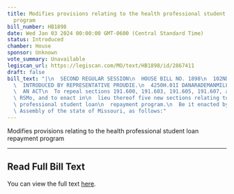```yaml
---
title: Modifies provisions relating to the health professional student loan repayment
  program
bill_number: HB1898
date: Wed Jan 03 2024 00:00:00 GMT-0600 (Central Standard Time)
status: Introduced
chamber: House
sponsor: Unknown
vote_summary: Unavailable
legiscan_url: https://legiscan.com/MO/text/HB1898/id/2867411
draft: false
bill_text: "|\n  SECOND REGULAR SESSION\n  HOUSE BILL NO. 1898\n  102ND GENERAL ASSEMBLY\n\
  \  INTRODUCED BY REPRESENTATIVE PROUDIE.\n  4250H.01I DANARADEMANMILLER,ChiefClerk\n\
  \  AN ACT\n  To repeal sections 191.600, 191.603, 191.605, 191.607, and 191.614,\
  \ RSMo, and to enact in\n  lieu thereof five new sections relating to the health\
  \ professional student loan\n  repayment program.\n  Be it enacted by the General\
  \ Assembly of the state of Missouri, as follows:"
---
```

Modifies provisions relating to the health professional student loan repayment program

---

## Read Full Bill Text

You can view the full text [here](https://legiscan.com/MO/text/HB1898/id/2867411).
